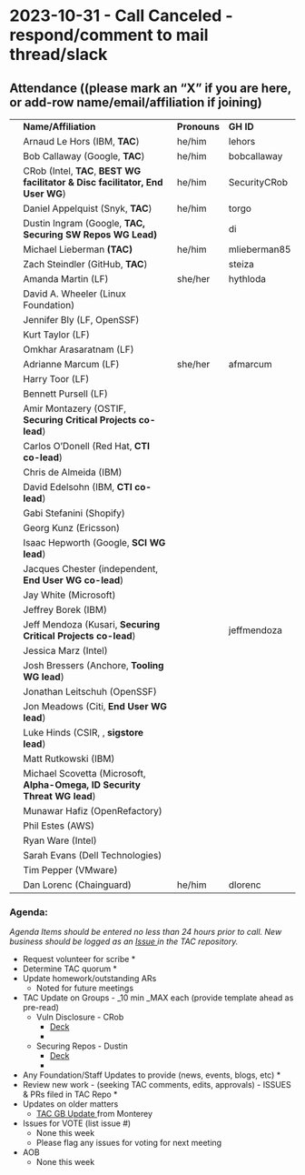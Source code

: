 # **2023-10-31 - Call Canceled - respond/comment to mail thread/slack**


## Attendance ((please **mark an “X” if you are here,** or add-row name/email/affiliation if joining)


<table>
  <tr>
   <td>
   </td>
   <td><strong>Name/Affiliation</strong>
   </td>
   <td><strong>Pronouns</strong>
   </td>
   <td><strong>GH ID</strong>
   </td>
  </tr>
  <tr>
   <td>
   </td>
   <td>Arnaud Le Hors (IBM, <strong>TAC</strong>)
   </td>
   <td>he/him
   </td>
   <td>lehors
   </td>
  </tr>
  <tr>
   <td>
   </td>
   <td>Bob Callaway (Google, <strong>TAC</strong>)  
   </td>
   <td>he/him
   </td>
   <td>bobcallaway
   </td>
  </tr>
  <tr>
   <td>
   </td>
   <td>CRob (Intel, <strong>TAC</strong>, <strong>BEST WG facilitator & Disc facilitator, End User WG</strong>)
   </td>
   <td>he/him
   </td>
   <td>SecurityCRob
   </td>
  </tr>
  <tr>
   <td>
   </td>
   <td>Daniel Appelquist (Snyk, <strong>TAC</strong>)
   </td>
   <td>he/him
   </td>
   <td>torgo
   </td>
  </tr>
  <tr>
   <td>
   </td>
   <td>Dustin Ingram (Google, <strong>TAC, Securing SW Repos WG Lead)</strong>
   </td>
   <td>
   </td>
   <td>di
   </td>
  </tr>
  <tr>
   <td>
   </td>
   <td>Michael Lieberman <strong>(TAC)</strong>
   </td>
   <td>he/him
   </td>
   <td>mlieberman85
   </td>
  </tr>
  <tr>
   <td>
   </td>
   <td>Zach Steindler (GitHub, <strong>TAC</strong>)
   </td>
   <td>
   </td>
   <td>steiza
   </td>
  </tr>
  <tr>
   <td>
   </td>
   <td>Amanda Martin (LF)
   </td>
   <td>she/her
   </td>
   <td>hythloda
   </td>
  </tr>
  <tr>
   <td>
   </td>
   <td>David A. Wheeler (Linux Foundation)
   </td>
   <td>
   </td>
   <td>
   </td>
  </tr>
  <tr>
   <td>
   </td>
   <td>Jennifer Bly (LF, OpenSSF)
   </td>
   <td>
   </td>
   <td>
   </td>
  </tr>
  <tr>
   <td>
   </td>
   <td>Kurt Taylor (LF)
   </td>
   <td>
   </td>
   <td>
   </td>
  </tr>
  <tr>
   <td>
   </td>
   <td>Omkhar Arasaratnam (LF)
   </td>
   <td>
   </td>
   <td>
   </td>
  </tr>
  <tr>
   <td>
   </td>
   <td>Adrianne Marcum (LF)
   </td>
   <td>she/her
   </td>
   <td>afmarcum
   </td>
  </tr>
  <tr>
   <td>
   </td>
   <td>Harry Toor (LF)
   </td>
   <td>
   </td>
   <td>
   </td>
  </tr>
  <tr>
   <td>
   </td>
   <td>Bennett Pursell (LF)
   </td>
   <td>
   </td>
   <td>
   </td>
  </tr>
  <tr>
   <td>
   </td>
   <td>Amir Montazery (OSTIF, <strong>Securing Critical Projects co-lead</strong>)
   </td>
   <td>
   </td>
   <td>
   </td>
  </tr>
  <tr>
   <td>
   </td>
   <td>Carlos O’Donell (Red Hat, <strong>CTI co-lead</strong>)
   </td>
   <td>
   </td>
   <td>
   </td>
  </tr>
  <tr>
   <td>
   </td>
   <td>Chris de Almeida (IBM)
   </td>
   <td>
   </td>
   <td>
   </td>
  </tr>
  <tr>
   <td>
   </td>
   <td>David Edelsohn (IBM, <strong>CTI co-lead</strong>)
   </td>
   <td>
   </td>
   <td>
   </td>
  </tr>
  <tr>
   <td>
   </td>
   <td>Gabi Stefanini (Shopify)
   </td>
   <td>
   </td>
   <td>
   </td>
  </tr>
  <tr>
   <td>
   </td>
   <td>Georg Kunz (Ericsson)
   </td>
   <td>
   </td>
   <td>
   </td>
  </tr>
  <tr>
   <td>
   </td>
   <td>Isaac Hepworth (Google, <strong>SCI WG lead</strong>)
   </td>
   <td>
   </td>
   <td>
   </td>
  </tr>
  <tr>
   <td>
   </td>
   <td>Jacques Chester (independent, <strong>End User WG co-lead</strong>)
   </td>
   <td>
   </td>
   <td>
   </td>
  </tr>
  <tr>
   <td>
   </td>
   <td>Jay White (Microsoft)
   </td>
   <td>
   </td>
   <td>
   </td>
  </tr>
  <tr>
   <td>
   </td>
   <td>Jeffrey Borek (IBM)
   </td>
   <td>
   </td>
   <td>
   </td>
  </tr>
  <tr>
   <td>
   </td>
   <td>Jeff Mendoza (Kusari, <strong>Securing Critical Projects co-lead</strong>)
   </td>
   <td>
   </td>
   <td>jeffmendoza
   </td>
  </tr>
  <tr>
   <td>
   </td>
   <td>Jessica Marz (Intel)
   </td>
   <td>
   </td>
   <td>
   </td>
  </tr>
  <tr>
   <td>
   </td>
   <td>Josh Bressers (Anchore, <strong>Tooling WG lead</strong>)
   </td>
   <td>
   </td>
   <td>
   </td>
  </tr>
  <tr>
   <td>
   </td>
   <td>Jonathan Leitschuh (OpenSSF)
   </td>
   <td>
   </td>
   <td>
   </td>
  </tr>
  <tr>
   <td>
   </td>
   <td>Jon Meadows (Citi, <strong>End User WG lead</strong>)
   </td>
   <td>
   </td>
   <td>
   </td>
  </tr>
  <tr>
   <td>
   </td>
   <td>Luke Hinds (CSIR, , <strong>sigstore lead</strong>)
   </td>
   <td>
   </td>
   <td>
   </td>
  </tr>
  <tr>
   <td>
   </td>
   <td>Matt Rutkowski (IBM)
   </td>
   <td>
   </td>
   <td>
   </td>
  </tr>
  <tr>
   <td>
   </td>
   <td>Michael Scovetta (Microsoft, <strong>Alpha-Omega, ID Security Threat WG lead</strong>)
   </td>
   <td>
   </td>
   <td>
   </td>
  </tr>
  <tr>
   <td>
   </td>
   <td>Munawar Hafiz (OpenRefactory)
   </td>
   <td>
   </td>
   <td>
   </td>
  </tr>
  <tr>
   <td>
   </td>
   <td>Phil Estes (AWS)
   </td>
   <td>
   </td>
   <td>
   </td>
  </tr>
  <tr>
   <td>
   </td>
   <td>Ryan Ware (Intel)
   </td>
   <td>
   </td>
   <td>
   </td>
  </tr>
  <tr>
   <td>
   </td>
   <td>Sarah Evans (Dell Technologies)
   </td>
   <td>
   </td>
   <td>
   </td>
  </tr>
  <tr>
   <td>
   </td>
   <td>Tim Pepper (VMware)
   </td>
   <td>
   </td>
   <td>
   </td>
  </tr>
  <tr>
   <td>
   </td>
   <td>Dan Lorenc (Chainguard)
   </td>
   <td>he/him
   </td>
   <td>dlorenc
   </td>
  </tr>
</table>



### Agenda:

_Agenda Items should be entered no less than 24 hours prior to call.  New business should be logged as an [Issue ](https://github.com/ossf/tac/issues)in the TAC repository._



* Request volunteer for scribe
    *  
* Determine TAC quorum
    *  
* Update homework/outstanding ARs
    * Noted for future meetings
* TAC Update on Groups - _10 min _MAX each (provide template ahead as pre-read)
    *  Vuln Disclosure - CRob
        * [Deck](https://docs.google.com/presentation/d/1kf6i1QIbCW7M9uVmIhJws8mHkUC7TEZYZJvtyf8IVHc/edit?pli=1#slide=id.p1)
        * 
    * Securing Repos - Dustin
        * [Deck](https://docs.google.com/presentation/d/1ZspBZWBF-3jtLBQfWjLAjmRehVPuGN4GEHt-U__tCf0/edit#slide=id.p1)
        * 
* Any Foundation/Staff Updates to provide (news, events, blogs, etc)
    *  
* Review new work - (seeking TAC comments, edits, approvals) - ISSUES & PRs filed in TAC Repo
    *  
* Updates on older matters 
    * [TAC GB Update ](https://github.com/ossf/tac/blob/main/presentations/OSSF%20GB%20TAC%20Updates%20-%202023.pdf)from Monterey
* Issues for VOTE (list issue #)
    * None this week
    * Please flag any issues for voting for next meeting
* AOB
    * None this week


